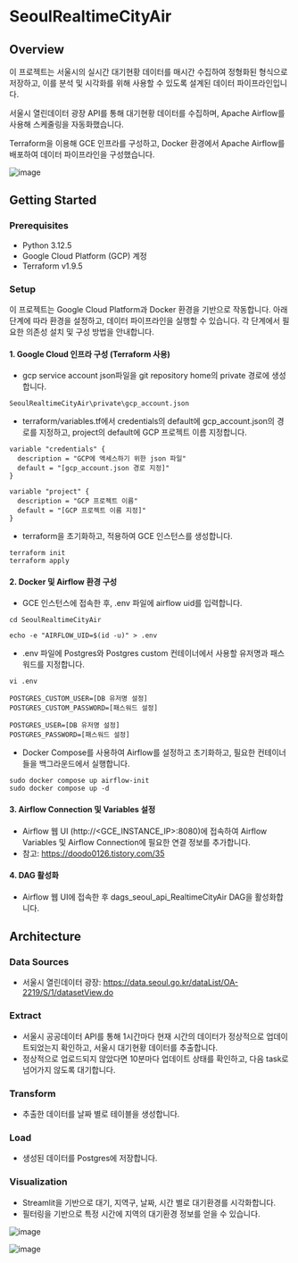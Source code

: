 # SeoulRealtimeCityAir
## Overview 
이 프로젝트는 서울시의 실시간 대기현황 데이터를 매시간 수집하여 정형화된 형식으로 저장하고, 이를 분석 및 시각화를 위해 사용할 수 있도록 설계된 데이터 파이프라인입니다. 

서울시 열린데이터 광장 API를 통해 대기현황 데이터를 수집하며, Apache Airflow를 사용해 스케줄링을 자동화했습니다. 

Terraform을 이용해 GCE 인프라를 구성하고, Docker 환경에서 Apache Airflow를 배포하여 데이터 파이프라인을 구성했습니다.

![image](https://github.com/user-attachments/assets/2ed752df-3b08-41fc-8e50-01aa74f3d4f8)

## Getting Started
### Prerequisites
- Python 3.12.5
- Google Cloud Platform (GCP) 계정
- Terraform v1.9.5

### Setup
이 프로젝트는 Google Cloud Platform과 Docker 환경을 기반으로 작동합니다. 아래 단계에 따라 환경을 설정하고, 데이터 파이프라인을 실행할 수 있습니다. 각 단계에서 필요한 의존성 설치 및 구성 방법을 안내합니다.

#### 1. Google Cloud 인프라 구성 (Terraform 사용)
- gcp service account json파일을 git repository home의 private 경로에 생성합니다.
```
SeoulRealtimeCityAir\private\gcp_account.json
``` 
 
- terraform/variables.tf에서 credentials의 default에 gcp_account.json의 경로를 지정하고, project의 default에 GCP 프로젝트 이름 지정합니다.
```
variable "credentials" {
  description = "GCP에 액세스하기 위한 json 파일"
  default = "[gcp_account.json 경로 지정]"
}

variable "project" {
  description = "GCP 프로젝트 이름"
  default = "[GCP 프로젝트 이름 지정]" 
}
```
 
- terraform을 초기화하고, 적용하여 GCE 인스턴스를 생성합니다.
```
terraform init
terraform apply
```

#### 2. Docker 및 Airflow 환경 구성
- GCE 인스턴스에 접속한 후, .env 파일에 airflow uid를 입력합니다.

```
cd SeoulRealtimeCityAir

echo -e "AIRFLOW_UID=$(id -u)" > .env
```

- .env 파일에 Postgres와 Postgres custom 컨테이너에서 사용할 유저명과 패스워드를 지정합니다. 
```
vi .env

POSTGRES_CUSTOM_USER=[DB 유저명 설정]
POSTGRES_CUSTOM_PASSWORD=[패스워드 설정]

POSTGRES_USER=[DB 유저명 설정]
POSTGRES_PASSWORD=[패스워드 설정]
```

- Docker Compose를 사용하여 Airflow를 설정하고 초기화하고, 필요한 컨테이너들을 백그라운드에서 실행합니다.
```
sudo docker compose up airflow-init
sudo docker compose up -d
```

#### 3. Airflow Connection 및 Variables 설정
- Airflow 웹 UI (http://<GCE_INSTANCE_IP>:8080)에 접속하여 Airflow Variables 및 Airflow Connection에 필요한 연결 정보를 추가합니다.
- 참고: https://doodo0126.tistory.com/35 

#### 4. DAG 활성화
- Airflow 웹 UI에 접속한 후 dags_seoul_api_RealtimeCityAir DAG을 활성화합니다.

## Architecture
### Data Sources 
- 서울시 열린데이터 광장: https://data.seoul.go.kr/dataList/OA-2219/S/1/datasetView.do
### Extract 
- 서울시 공공데이터 API를 통해 1시간마다 현재 시간의 데이터가 정상적으로 업데이트되었는지 확인하고, 서울시 대기현황 데이터를 추출합니다.
- 정상적으로 업로드되지 않았다면 10분마다 업데이트 상태를 확인하고, 다음 task로 넘어가지 않도록 대기합니다.
### Transform 
- 추출한 데이터를 날짜 별로 테이블을 생성합니다.
### Load 
- 생성된 데이터를 Postgres에 저장합니다.
### Visualization
- Streamlit을 기반으로 대기, 지역구, 날짜, 시간 별로 대기환경를 시각화합니다.
- 필터링을 기반으로 특정 시간에 지역의 대기환경 정보를 얻을 수 있습니다.
  
![image](https://github.com/user-attachments/assets/44844a80-4c3a-4c2f-a4c3-dfc4bad2649d)

![image](https://github.com/user-attachments/assets/f102b3d4-9dc8-44eb-b4dd-b4580968fe1b)



